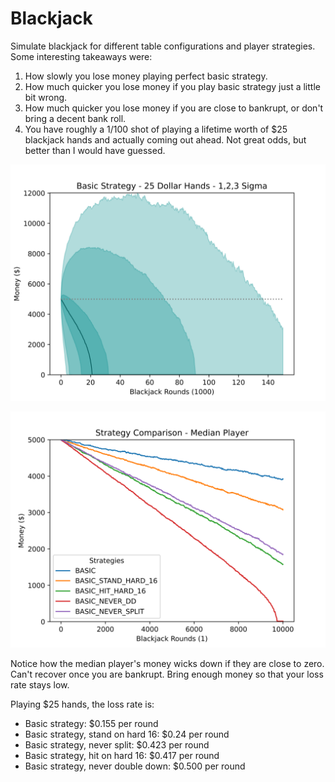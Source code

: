 # Blackjack
 
Simulate blackjack for different table configurations and player strategies. Some interesting takeaways were:
1) How slowly you lose money playing perfect basic strategy. 
2) How much quicker you lose money if you play basic strategy just a little bit wrong.
3) How much quicker you lose money if you are close to bankrupt, or don't bring a decent bank roll. 
4) You have roughly a 1/100 shot of playing a lifetime worth of $25 blackjack hands and actually coming out ahead. Not great odds, but better than I would have guessed. 

![alt text](output/oneplayer_onetable_150krounds_5kmoney1655298090.039737.png)

![alt text](output/one_player_one_table1655153761.20704.png)

Notice how the median player's money wicks down if they are close to zero. Can't recover once you are bankrupt. Bring enough money so that your loss rate stays low. 

Playing $25 hands, the loss rate is:
- Basic strategy:                     $0.155 per round
- Basic strategy, stand on hard 16:   $0.24 per round
- Basic strategy, never split:        $0.423 per round
- Basic strategy, hit on hard 16:     $0.417 per round
- Basic strategy, never double down:  $0.500 per round
